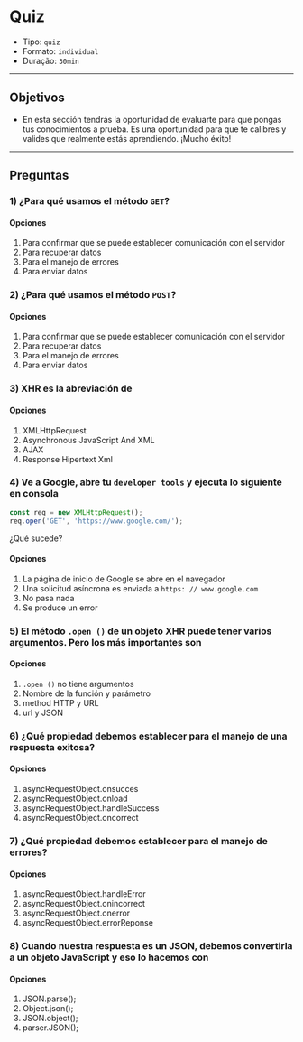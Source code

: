# Quiz

- Tipo: `quiz`
- Formato: `individual`
- Duração: `30min`

***

## Objetivos

- En esta sección tendrás la oportunidad de evaluarte para que pongas tus
  conocimientos a prueba. Es una oportunidad para que te calibres y valides que
  realmente estás aprendiendo. ¡Mucho éxito!

***

## Preguntas

### 1) ¿Para qué usamos el método `GET`?

#### Opciones

1. Para confirmar que se puede establecer comunicación con el servidor
2. Para recuperar datos
3. Para el manejo de errores
4. Para enviar datos

<solution style="display:none;">2</solution>

### 2) ¿Para qué usamos el método `POST`?

#### Opciones

1. Para confirmar que se puede establecer comunicación con el servidor
2. Para recuperar datos
3. Para el manejo de errores
4. Para enviar datos

<solution style="display:none;">4</solution>

### 3) XHR es la abreviación de

#### Opciones

1. XMLHttpRequest
2. Asynchronous JavaScript And XML
3. AJAX
4. Response Hipertext Xml

<solution style="display:none;">1</solution>

### 4) Ve a Google, abre tu `developer tools` y ejecuta lo siguiente en consola

```javascript
const req = new XMLHttpRequest();
req.open('GET', 'https://www.google.com/');
```

¿Qué sucede?

#### Opciones

1. La página de inicio de Google se abre en el navegador
2. Una solicitud asíncrona es enviada a `https: // www.google.com`
3. No pasa nada
4. Se produce un error

<solution style="display:none;">3</solution>

<!--

Explanation:

The XHR's .open() method does not actually send the request! It sets the stage
and gives the object the info it will need when the request is actually sent.
bit anti-climactic… So let's actually send the request!

-->

### 5) El método `.open ()` de un objeto XHR puede tener varios argumentos. Pero los más importantes son

#### Opciones

1. `.open ()` no tiene argumentos
2. Nombre de la función y parámetro
3. method HTTP y URL
4. url y JSON

<solution style="display:none;">3</solution>

### 6) ¿Qué propiedad debemos establecer para el manejo de una respuesta exitosa?

#### Opciones

1. asyncRequestObject.onsucces
2. asyncRequestObject.onload
3. asyncRequestObject.handleSuccess
4. asyncRequestObject.oncorrect

<solution style="display:none;">2</solution>

### 7) ¿Qué propiedad debemos establecer para el manejo de errores?

#### Opciones

1. asyncRequestObject.handleError
2. asyncRequestObject.onincorrect
3. asyncRequestObject.onerror
4. asyncRequestObject.errorReponse

<solution style="display:none;">3</solution>

### 8) Cuando nuestra respuesta es un JSON, debemos convertirla a un objeto JavaScript y eso lo hacemos con

#### Opciones

1. JSON.parse();
2. Object.json();
3. JSON.object();
4. parser.JSON();

<solution style="display:none;">1</solution>

